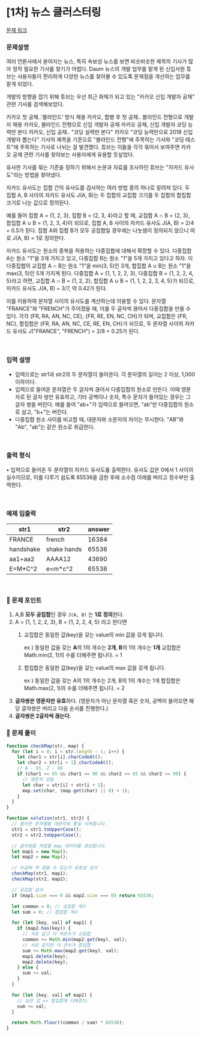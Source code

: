 # [1차] 뉴스 클러스터링

[문제 링크](https://school.programmers.co.kr/learn/courses/30/lessons/17677)

### **문제설명**

여러 언론사에서 쏟아지는 뉴스, 특히 속보성 뉴스를 보면 비슷비슷한 제목의 기사가 많아 정작 필요한 기사를 찾기가 어렵다. Daum 뉴스의 개발 업무를 맡게 된 신입사원 튜브는 사용자들이 편리하게 다양한 뉴스를 찾아볼 수 있도록 문제점을 개선하는 업무를 맡게 되었다.

개발의 방향을 잡기 위해 튜브는 우선 최근 화제가 되고 있는 "카카오 신입 개발자 공채" 관련 기사를 검색해보았다.

카카오 첫 공채..'블라인드' 방식 채용
카카오, 합병 후 첫 공채.. 블라인드 전형으로 개발자 채용
카카오, 블라인드 전형으로 신입 개발자 공채
카카오 공채, 신입 개발자 코딩 능력만 본다
카카오, 신입 공채.. "코딩 실력만 본다"
카카오 "코딩 능력만으로 2018 신입 개발자 뽑는다"
기사의 제목을 기준으로 "블라인드 전형"에 주목하는 기사와 "코딩 테스트"에 주목하는 기사로 나뉘는 걸 발견했다. 튜브는 이들을 각각 묶어서 보여주면 카카오 공채 관련 기사를 찾아보는 사용자에게 유용할 듯싶었다.

유사한 기사를 묶는 기준을 정하기 위해서 논문과 자료를 조사하던 튜브는 "자카드 유사도"라는 방법을 찾아냈다.

자카드 유사도는 집합 간의 유사도를 검사하는 여러 방법 중의 하나로 알려져 있다. 두 집합 A, B 사이의 자카드 유사도 J(A, B)는 두 집합의 교집합 크기를 두 집합의 합집합 크기로 나눈 값으로 정의된다.

예를 들어 집합 A = {1, 2, 3}, 집합 B = {2, 3, 4}라고 할 때, 교집합 A ∩ B = {2, 3}, 합집합 A ∪ B = {1, 2, 3, 4}이 되므로, 집합 A, B 사이의 자카드 유사도 J(A, B) = 2/4 = 0.5가 된다. 집합 A와 집합 B가 모두 공집합일 경우에는 나눗셈이 정의되지 않으니 따로 J(A, B) = 1로 정의한다.

자카드 유사도는 원소의 중복을 허용하는 다중집합에 대해서 확장할 수 있다. 다중집합 A는 원소 "1"을 3개 가지고 있고, 다중집합 B는 원소 "1"을 5개 가지고 있다고 하자. 이 다중집합의 교집합 A ∩ B는 원소 "1"을 min(3, 5)인 3개, 합집합 A ∪ B는 원소 "1"을 max(3, 5)인 5개 가지게 된다. 다중집합 A = {1, 1, 2, 2, 3}, 다중집합 B = {1, 2, 2, 4, 5}라고 하면, 교집합 A ∩ B = {1, 2, 2}, 합집합 A ∪ B = {1, 1, 2, 2, 3, 4, 5}가 되므로, 자카드 유사도 J(A, B) = 3/7, 약 0.42가 된다.

이를 이용하여 문자열 사이의 유사도를 계산하는데 이용할 수 있다. 문자열 "FRANCE"와 "FRENCH"가 주어졌을 때, 이를 두 글자씩 끊어서 다중집합을 만들 수 있다. 각각 {FR, RA, AN, NC, CE}, {FR, RE, EN, NC, CH}가 되며, 교집합은 {FR, NC}, 합집합은 {FR, RA, AN, NC, CE, RE, EN, CH}가 되므로, 두 문자열 사이의 자카드 유사도 J("FRANCE", "FRENCH") = 2/8 = 0.25가 된다.

<br/>

### 입력 **설명**

- 입력으로는 str1과 str2의 두 문자열이 들어온다. 각 문자열의 길이는 2 이상, 1,000 이하이다.
- 입력으로 들어온 문자열은 두 글자씩 끊어서 다중집합의 원소로 만든다. 이때 영문자로 된 글자 쌍만 유효하고, 기타 공백이나 숫자, 특수 문자가 들어있는 경우는 그 글자 쌍을 버린다. 예를 들어 "ab+"가 입력으로 들어오면, "ab"만 다중집합의 원소로 삼고, "b+"는 버린다.
- 다중집합 원소 사이를 비교할 때, 대문자와 소문자의 차이는 무시한다. "AB"와 "Ab", "ab"는 같은 원소로 취급한다.

<br/>

### 출력 형식

• 입력으로 들어온 두 문자열의 자카드 유사도를 출력한다. 유사도 값은 0에서 1 사이의 실수이므로, 이를 다루기 쉽도록 65536을 곱한 후에 소수점 아래를 버리고 정수부만 출력한다.

<br/>

### **예제 입출력**

| str1      | str2        | answer |
| --------- | ----------- | ------ |
| FRANCE    | french      | 16384  |
| handshake | shake hands | 65536  |
| aa1+aa2   | AAAA12      | 43690  |
| E=M\*C^2  | e=m\*c^2    | 65536  |

<br/>

### 📕 문제 포인트

1. A,B **모두 공집합**인 경우 `J(A, B)` 는 **1로 정의**한다.
2. A = {1, 1, 2, 2, 3}, B = {1, 2, 2, 4, 5} 라고 한다면
   1. 교집합은 동일한 값(key)을 갖는 value의 min 값을 갖게 됩니다.

      ex ) 동일한 값을 갖는 **A**의 1의 개수는 **2개**, **B**의 1의 개수는 **1개** 교집합은 Math.min(2, 1)의 수를 더해주면 됩니다. = 1

   2. 합집합은 동일한 값(key)을 갖는 value의 max 값을 갖게 됩니다.

      ex ) 동일한 값을 갖는 A의 1의 개수는 2개, B의 1의 개수는 1개 합집합은 Math.max(2, 1)의 수를 더해주면 됩니다. = 2
3. **글자쌍은 영문자만 유효**하다. (영문자가 아닌 문자열 혹은 숫자, 공백이 들어오면 해당 글자쌍은 버리고 다음 순서를 진행한다.)
4. **글자쌍은 2글자씩 끊는다.**

### 📝 문제 풀이

```js
function checkMap(str, map) {
  for (let i = 0; i < str.length - 1; i++) {
    let char1 = str[i].charCodeAt();
    let char2 = str[i + 1].charCodeAt();
    // A - 65, Z - 90
    if (char1 >= 65 && char1 <= 90 && char2 >= 65 && char2 <= 90) {
      // 영문자 성립
      let char = str[i] + str[i + 1];
      map.set(char, (map.get(char) || 0) + 1);
    }
  }
}

function solution(str1, str2) {
  // 들어온 문자열을 대문자로 통일 시켜줍니다.
  str1 = str1.toUpperCase();
  str2 = str2.toUpperCase();

  // 글자쌍을 저장할 map 데이터를 생성합니다.
  let map1 = new Map();
  let map2 = new Map();

  // 두글짜 씩 끊을 수 있는지 유효성 검사
  checkMap(str1, map1);
  checkMap(str2, map2);

  // 공집합 검사
  if (map1.size === 0 && map2.size === 0) return 65536;

  let common = 0; // 공집합 개수
  let sum = 0; // 합집합 개수

  for (let [key, val] of map1) {
    if (map2.has(key)) {
      // 서로 같고 더 작은수가 교집합
      common += Math.min(map2.get(key), val);
      // 서로 같지만 더 큰수가 합집합
      sum += Math.max(map2.get(key), val);
      map1.delete(key);
      map2.delete(key);
    } else {
      sum += val;
    }
  }

  for (let [key, val] of map2) {
    // 남은 겂 => 합집합에 더해준다.
    sum += val;
  }

  return Math.floor((common / sum) * 65536);
}
```
